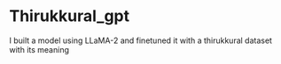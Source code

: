 # Thirukkural_gpt
I built a model using LLaMA-2 and finetuned it with a thirukkural dataset with its meaning
